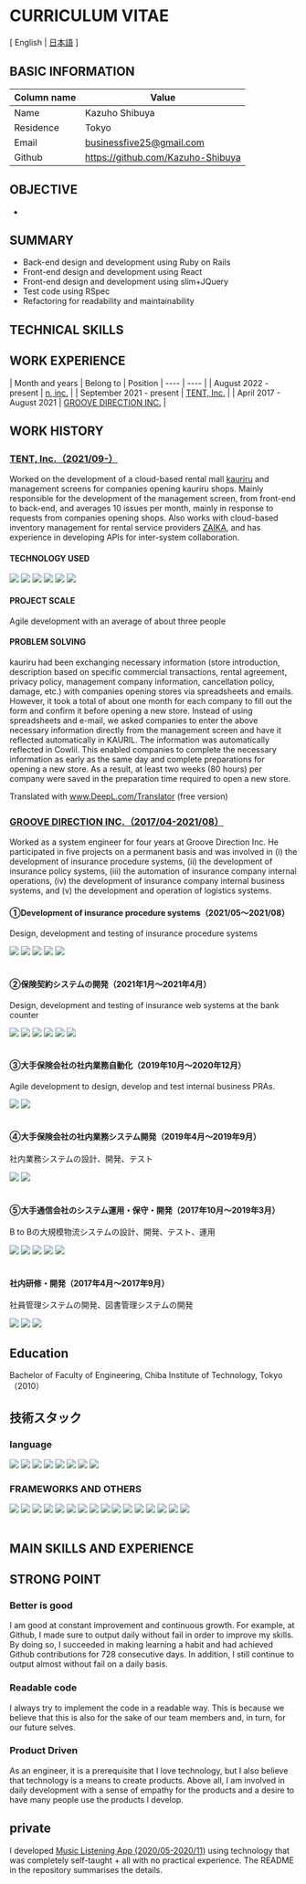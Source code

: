 # CURRICULUM VITAE
[ English | [日本語](https://github.com/Kazuho-Shibuya/curriculum-vitae/blob/main/README.ja.md) ]
## BASIC INFORMATION
| Column name | Value |
| ---- | ---- |
| Name | Kazuho Shibuya |
| Residence | Tokyo |
| Email | businessfive25@gmail.com |
| Github | https://github.com/Kazuho-Shibuya |

## OBJECTIVE
- 

## SUMMARY
- Back-end design and development using Ruby on Rails
- Front-end design and development using React
- Front-end design and development using slim+JQuery
- Test code using RSpec
- Refactoring for readability and maintainability

## TECHNICAL SKILLS

## WORK EXPERIENCE
| Month and years | Belong to | Position
| ---- | ---- |
| August 2022 - present | [n, inc.](https://then.co.jp/) |
| September 2021 - present | [TENT, Inc.](https://tent-inc.jp/) |
| April 2017 - August 2021 | [GROOVE DIRECTION INC.](https://groove-direction.com/) |

## WORK HISTORY
### [TENT, Inc.（2021/09-）](https://tent-inc.jp/)
Worked on the development of a cloud-based rental mall [kauriru](https://kauriru.com) and management screens for companies opening kauriru shops.
Mainly responsible for the development of the management screen, from front-end to back-end, and averages 10 issues per month, mainly in response to requests from companies opening shops.
Also works with cloud-based inventory management for rental service providers [ZAIKA](https://za-ika.com/), and has experience in developing APIs for inter-system collaboration.

#### TECHNOLOGY USED
<div>
  <img src="https://img.shields.io/badge/-Ruby%20on%20Rails-CC0000?logo=ruby-on-rails&style=plastic" style="margin: 0">
  <img src="https://img.shields.io/badge/-React-45b8d8?logo=react&style=plastic&logoColor=white" style="margin: 0">
  <img src="https://img.shields.io/badge/-JQuery-0769AD?logo=jquery&style=plastic" style="margin: 0">
  <img src="https://img.shields.io/badge/-Amazon%20Web%20Services-232F3E?logo=amazon-aws&style=plastic" style="margin: 0">
  <img src="https://img.shields.io/badge/-Docker-46a2f1?logo=docker&style=plastic&logoColor=white" style="margin: 0">
  <img src="https://img.shields.io/badge/-GitHub-181717?logo=github&style=plastic" style="margin: 0">
</div>

#### PROJECT SCALE
Agile development with an average of about three people

#### PROBLEM SOLVING
kauriru had been exchanging necessary information (store introduction, description based on specific commercial transactions, rental agreement, privacy policy, management company information, cancellation policy, damage, etc.) with companies opening stores via spreadsheets and emails. However, it took a total of about one month for each company to fill out the form and confirm it before opening a new store. Instead of using spreadsheets and e-mail, we asked companies to enter the above necessary information directly from the management screen and have it reflected automatically in KAURIL.
The information was automatically reflected in Cowlil. This enabled companies to complete the necessary information as early as the same day and complete preparations for opening a new store. As a result, at least two weeks (80 hours) per company were saved in the preparation time required to open a new store.

Translated with www.DeepL.com/Translator (free version)

<div style="page-break-before:always"></div>

### [GROOVE DIRECTION INC.（2017/04-2021/08）](https://groove-direction.com/)
Worked as a system engineer for four years at Groove Direction Inc.
He participated in five projects on a permanent basis and was involved in (i) the development of insurance procedure systems, (ii) the development of insurance policy systems, (iii) the automation of insurance company internal operations, (iv) the development of insurance company internal business systems, and (v) the development and operation of logistics systems.


#### ①Development of insurance procedure systems（2021/05〜2021/08）
Design, development and testing of insurance procedure systems
<div>
  <img src="https://img.shields.io/badge/-Spring%20Boot-6DB33F?logo=spring-boot&style=plastic&logoColor=white" style="margin: 0">
  <img src="https://img.shields.io/badge/-JavaScript-F7DF1E?logo=JavaScript&style=plastic&logoColor=white" style="margin: 0">
  <img src="https://img.shields.io/badge/-HTML5-e34f26?logo=html5&style=plastic&logoColor=white" style="margin: 0">
  <img src="https://img.shields.io/badge/-Microsoft%20Azure-0078D4?logo=microsoft-azure&style=plastic&logoColor=white" style="margin: 0">
  <img src="https://img.shields.io/badge/-Subversion-809CC9?logo=subversion&style=plastic&logoColor=white" style="margin: 0">
</div>
<br>

#### ②保険契約システムの開発（2021年1月〜2021年4月）
Design, development and testing of insurance web systems at the bank counter
<div>
  <img src="https://img.shields.io/badge/-Spring-6DB33F?logo=spring&style=plastic&logoColor=white" style="margin: 0">
  <img src="https://img.shields.io/badge/-Vue.js-4FC08D?logo=vue.js&style=plastic&logoColor=white" style="margin: 0">
  <img src="https://img.shields.io/badge/-TypeScript-007ACC?logo=typescript&style=plastic&logoColor=white" style="margin: 0">
  <img src="https://img.shields.io/badge/-HTML5-e34f26?logo=html5&style=plastic&logoColor=white" style="margin: 0">
  <img src="https://img.shields.io/badge/-Oracle-f80000.svg?logo=oracle&style=plastic" style="margin: 0">
  <img src="https://img.shields.io/badge/-Subversion-809CC9?logo=subversion&style=plastic&logoColor=white" style="margin: 0">
</div>
<br>

#### ③大手保険会社の社内業務自動化（2019年10月〜2020年12月）
Agile development to design, develop and test internal business PRAs.
<div>
  <img src="https://img.shields.io/badge/-Visual%20Basic%20.NET-0645ad?logo=visual-basic-.net&style=plastic&logoColor=white" style="margin: 0">
  <img src="https://img.shields.io/badge/-UiPath-fa4616?logo=uipath&style=plastic&logoColor=white" style="margin: 0">
</div>
<br>

#### ④大手保険会社の社内業務システム開発（2019年4月〜2019年9月）
社内業務システムの設計、開発、テスト
<div>
  <img src="https://img.shields.io/badge/-CRS-444197?logo=crs&style=plastic&logoColor=white" style="margin: 0">
  <img src="https://img.shields.io/badge/-Biz/Browser-444197?logo=biz/browser&style=plastic&logoColor=white" style="margin: 0">
</div>
<br>

#### ⑤大手通信会社のシステム運用・保守・開発（2017年10月〜2019年3月）
B to Bの大規模物流システムの設計、開発、テスト、運用
<div>
  <img src="https://img.shields.io/badge/-Java-007396?style=plastic&logo=Java&logoColor=white" style="margin: 0">
  <img src="https://img.shields.io/badge/-PL/SQL-f80000?logo=pl/sql&style=plastic&logoColor=white" style="margin: 0">
  <img src="https://img.shields.io/badge/-HTML5-e34f26?logo=html5&style=plastic&logoColor=white" style="margin: 0">
  <img src="https://img.shields.io/badge/-Oracle-f80000?logo=oracle&style=plastic" style="margin: 0">
  <img src="https://img.shields.io/badge/-Linux-6C6694?logo=linux&style=plastic" style="margin: 0">
</div>
<br>

#### 社内研修・開発（2017年4月〜2017年9月）
社員管理システムの開発、図書管理システムの開発
<div>
  <img src="https://img.shields.io/badge/-Java-007396?style=plastic&logo=java&logoColor=white" style="margin: 0">
  <img src="https://img.shields.io/badge/-HTML5-e34f26?logo=html5&style=plastic&logoColor=white" style="margin: 0">
  <img src="https://img.shields.io/badge/-MySQL-007396?style=plastic&logo=mysql&logoColor=white" style="margin: 0">
</div>


## Education
Bachelor of Faculty of Engineering, Chiba Institute of Technology, Tokyo（2010）


## 技術スタック
### language
<div>
  <img src="https://img.shields.io/badge/-Ruby-CC342D?logo=ruby&style=plastic" style="margin: 0">
  <img src="https://img.shields.io/badge/-Java-007396?style=plastic&logo=Java&logoColor=white" style="margin: 0">
  <img src="https://img.shields.io/badge/-Visual%20Basic%20.NET-0645ad?logo=visual-basic-.net&style=plastic&logoColor=white" style="margin: 0">
  <img src="https://img.shields.io/badge/-PL/SQL-f80000?logo=pl/sql&style=plastic&logoColor=white" style="margin: 0">
  <img src="https://img.shields.io/badge/-JavaScript-F7DF1E?logo=JavaScript&style=plastic&logoColor=white" style="margin: 0">
  <img src="https://img.shields.io/badge/-TypeScript-007ACC?logo=typescript&style=plastic&logoColor=white" style="margin: 0">
  <img src="https://img.shields.io/badge/-CRS-444197?logo=crs&style=plastic&logoColor=white" style="margin: 0">
  <img src="https://img.shields.io/badge/-HTML5-e34f26?logo=html5&style=plastic&logoColor=white" style="margin: 0">
</div>

### FRAMEWORKS AND OTHERS
<div>
  <img src="https://img.shields.io/badge/-Ruby%20on%20Rails-CC0000?logo=ruby-on-rails&style=plastic" style="margin: 0">
  <img src="https://img.shields.io/badge/-Spring%20Boot-6DB33F?logo=spring-boot&style=plastic&logoColor=white" style="margin: 0">
  <img src="https://img.shields.io/badge/-Spring-6DB33F?logo=spring&style=plastic&logoColor=white" style="margin: 0">
  <img src="https://img.shields.io/badge/-React-45b8d8?logo=react&style=plastic&logoColor=white" style="margin: 0">
  <img src="https://img.shields.io/badge/-Vue.js-4FC08D?logo=vue.js&style=plastic&logoColor=white" style="margin: 0">
  <img src="https://img.shields.io/badge/-JQuery-0769AD?logo=jquery&style=plastic" style="margin: 0">
  <img src="https://img.shields.io/badge/-Amazon%20Web%20Services-232F3E?logo=amazon-aws&style=plastic" style="margin: 0">
  <img src="https://img.shields.io/badge/-Microsoft%20Azure-0078D4?logo=microsoft-azure&style=plastic&logoColor=white" style="margin: 0">
  <img src="https://img.shields.io/badge/-MySQL-007396?style=plastic&logo=mysql&logoColor=white" style="margin: 0">
  <img src="https://img.shields.io/badge/-Oracle-f80000.svg?logo=oracle&style=plastic" style="margin: 0">
  <img src="https://img.shields.io/badge/-Linux-6C6694?logo=linux&style=plastic" style="margin: 0">
  <img src="https://img.shields.io/badge/-Docker-46a2f1?logo=docker&style=plastic&logoColor=white" style="margin: 0">
  <img src="https://img.shields.io/badge/-GitHub-181717?logo=github&style=plastic" style="margin: 0">
  <img src="https://img.shields.io/badge/-Subversion-809CC9?logo=subversion&style=plastic&logoColor=white" style="margin: 0">
  <img src="https://img.shields.io/badge/-UiPath-fa4616?logo=uipath&style=plastic&logoColor=white" style="margin: 0">
  <img src="https://img.shields.io/badge/-Biz/Browser-444197?logo=biz/browser&style=plastic&logoColor=white" style="margin: 0">
</div>
<br>

## MAIN SKILLS AND EXPERIENCE


<div style="page-break-before:always"></div>

## STRONG POINT
### Better is good
I am good at constant improvement and continuous growth.
For example, at Github, I made sure to output daily without fail in order to improve my skills.
By doing so, I succeeded in making learning a habit and had achieved Github contributions for 728 consecutive days.
In addition, I still continue to output almost without fail on a daily basis.

### Readable code
I always try to implement the code in a readable way.
This is because we believe that this is also for the sake of our team members and, in turn, for our future selves.

### Product Driven
As an engineer, it is a prerequisite that I love technology, but I also believe that technology is a means to create products.
Above all, I am involved in daily development with a sense of empathy for the products and a desire to have many people use the products I develop.

## private
I developed [Music Listening App (2020/05-2020/11)](https://github.com/Kazuho-Shibuya/unknownmusic) using technology that was completely self-taught + all with no practical experience.
The README in the repository summarises the details.
